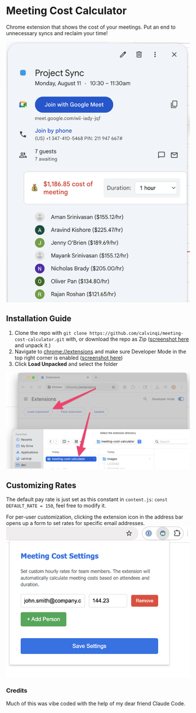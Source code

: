 # Meeting Cost Calculator
Chrome extension that shows the cost of your meetings. Put an end to unnecessary syncs and reclaim your time!


![Meeting Cost Calculator](images/calendar.png)

## Installation Guide
1. Clone the repo with `git clone https://github.com/calvinqi/meeting-cost-calculator.git` with, or download the repo as Zip ([screenshot here](https://github.com/calvinqi/meeting-cost-calculator/blob/main/images/downloadzip.png) and unpack it.)
2. Navigate to [chrome://extensions](chrome://extensions) and make sure Developer Mode in the top right corner is enabled ([screenshot here](https://github.com/calvinqi/meeting-cost-calculator/blob/main/images/developermode.png))
3. Click **Load Unpacked** and select the folder

![Load Unpacked Screenshot](images/loadunpacked.png)

## Customizing Rates
The default pay rate is just set as this constant in `content.js`: `const DEFAULT_RATE = 150`, feel free to modify it.

For per-user customization, clicking the extension icon in the address bar opens up a form to set rates for specific email addresses.
![Customize Rates](images/customization.png)

### Credits
Much of this was vibe coded with the help of my dear friend Claude Code.

